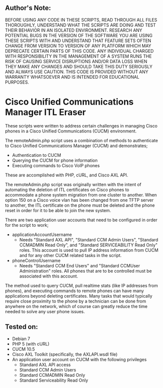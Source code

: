Author's Note:
--------------
BEFORE USING ANY CODE IN THESE SCRIPTS, READ THROUGH ALL FILES THOROUGHLY, UNDERSTAND WHAT THE SCRIPTS ARE DOING AND TEST THEIR BEHAVIOR IN AN ISOLATED ENVIRONMENT.  RESEARCH ANY POTENTIAL BUGS IN THE VERSION OF THE SOFTWARE YOU ARE USING THESE SCRIPTS WITH AND UNDERSTAND THAT FEATURE SETS OFTEN CHANGE FROM VERSION TO VERSION OF ANY PLATFORM WHICH MAY DEPRECATE CERTAIN PARTS OF THIS CODE.  ANY INDIVIDUAL CHARGED WITH RESPONSIBILITY IN THE MANAGEMENT OF A SYSTEM RUNS THE RISK OF CAUSING SERVICE DISRUPTIONS AND/OR DATA LOSS WHEN THEY MAKE ANY CHANGES AND SHOULD TAKE THIS DUTY SERIOUSLY AND ALWAYS USE CAUTION.  THIS CODE IS PROVIDED WITHOUT ANY WARRANTY WHATSOEVER AND IS INTENDED FOR EDUCATIONAL PURPOSES.  

Cisco Unified Communications Manager ITL Eraser
=======================================================
These scripts were written to address certain challenges in managing Cisco phones in a Cisco Unified Communications (CUCM) environment.  

The remoteAdmin.php script uses a combination of methods to authenticate to Cisco Unified Communications Manager (CUCM) and demonstrates;

* Authentication to CUCM
* Querying the CUCM for phone information
* Executing commands to Cisco VoIP phones

These are accomplished with PHP, cURL, and Cisco AXL API.

The remoteAdmin.php script was originally written with the intent of automating the deletion of ITL certificates on Cisco phones to accommodate a phone system migration from one cluster to another.  When option 150 on a Cisco voice vlan has been changed from one TFTP server to another, the ITL certificate on the phone must be deleted and the phone reset in order for it to be able to join the new system.

There are two application user accounts that need to be configured in order for the script to work;

* applicationAccountUsername
  * Needs "Standard AXL API", "Standard CCM Admin Users", "Standard CCMADMIN Read Only", and "Standard SERVICEABILITY Read Only" roles.  This account is used to pull IP address information from CUCM and for any other CUCM related tasks in the script.
* phoneControlUsername
  * Needs "Standard CCM End Users" and "Standard CCMUser Administration" roles.  All phones that are to be controlled must be associated with this account.

The method used to query CUCM, pull realtime stats (like IP addresses from phones), and executing commands to remote phones can have many applications beyond deleting certificates.  Many tasks that would typically require close proximity to the phone by a technician can be done from anywhere on the network, which of course can greatly reduce the time needed to solve any user phone issues.

Tested on:
----------
* Debian 7
* PHP 5 (with cURL)
* CUCM 10.5
* Cisco AXL Toolkit (specifically, the AXLAPI.wsdl file)
* An application user account on CUCM with the following privileges
  * Standard AXL API access
  * Standard CCM Admin Users
  * Standard CCMADMIN Read Only
  * Standard Serviceability Read Only
